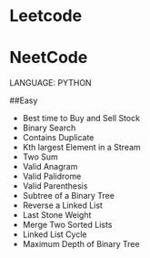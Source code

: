 # Leetcode
# NeetCode

LANGUAGE: PYTHON

##Easy
- Best time to Buy and Sell Stock
- Binary Search
- Contains Duplicate
- Kth largest Element in a Stream
- Two Sum
- Valid Anagram
- Valid Palidrome
- Valid Parenthesis
- Subtree of a Binary Tree
- Reverse a Linked List
- Last Stone Weight
- Merge Two Sorted Lists
- Linked List Cycle
- Maximum Depth of Binary Tree
